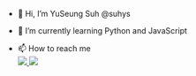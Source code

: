 - 👋 Hi, I’m YuSeung Suh @suhys
<!-- - 👀 I’m interested in ... -->
- 🌱 I’m currently learning Python and JavaScript
<!-- - 💞️ I’m looking to collaborate on ... -->
- 📫 How to reach me  
  <a href= "https://www.linkedin.com/in/yuseung-suh/">
    <img src="https://img.icons8.com/material-outlined/30/689d6a/linkedin.png"/>
  </a>
   <a href= "mailto:yuseung.suh@gmail.com">
    <img src="https://img.icons8.com/ios/50/000000/apple-mail.png"/>
  </a>

<!---
suhys/suhys is a ✨ special ✨ repository because its `README.md` (this file) appears on your GitHub profile.
You can click the Preview link to take a look at your changes.
--->
